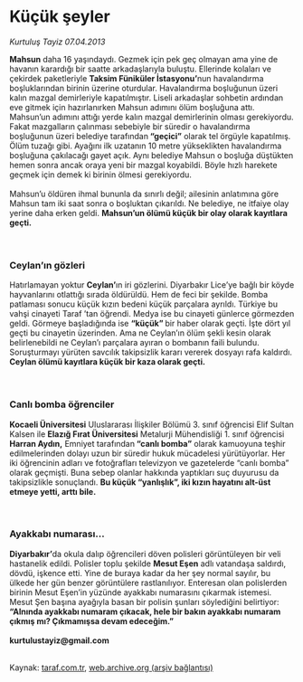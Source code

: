 # Küçük şeyler

*Kurtuluş Tayiz 07.04.2013*

<div class="yazi"><p><strong>Mahsun</strong> daha 16 yaşındaydı. Gezmek için pek geç olmayan ama yine de havanın karardığı bir saatte arkadaşlarıyla buluştu. Ellerinde kolaları ve çekirdek paketleriyle <strong>Taksim Füniküler İstasyonu’</strong>nun havalandırma boşluklarından birinin üzerine oturdular. Havalandırma boşluğunun üzeri kalın mazgal demirleriyle kapatılmıştır. Liseli arkadaşlar sohbetin ardından eve gitmek için hazırlanırken Mahsun adımını ölüm boşluğuna attı. Mahsun’un adımını attığı yerde kalın mazgal demirlerinin olması gerekiyordu. Fakat mazgalların çalınması sebebiyle bir süredir o havalandırma boşluğunun üzeri belediye tarafından<strong> “geçici”</strong> olarak tel örgüyle kapatılmış. Ölüm tuzağı gibi. Ayağını ilk uzatanın 10 metre yükseklikten havalandırma boşluğuna çakılacağı gayet açık. Aynı belediye Mahsun o boşluğa düştükten hemen sonra ancak oraya yeni bir mazgal koyabildi. Böyle hızlı harekete geçmek için demek ki birinin ölmesi gerekiyordu.<br/><br/>Mahsun’u öldüren ihmal bununla da sınırlı değil; ailesinin anlatımına göre Mahsun tam iki saat sonra o boşluktan çıkarıldı. Ne belediye, ne itfaiye olay yerine daha erken geldi. <strong>Mahsun’un ölümü küçük bir olay olarak kayıtlara geçti.<br/><br/><br/></strong></p>
<h3>Ceylan’ın gözleri</h3>
<p>Hatırlamayan yoktur <strong>Ceylan’</strong>ın iri gözlerini. Diyarbakır Lice’ye bağlı bir köyde hayvanlarını otlattığı sırada öldürüldü. Hem de feci bir şekilde. Bomba patlaması sonucu küçük kızın bedeni küçük parçalara ayrıldı. Türkiye bu vahşi cinayeti Taraf ’tan öğrendi. Medya ise bu cinayeti günlerce görmezden geldi. Görmeye başladığında ise <strong>“küçük” </strong>bir haber olarak geçti. İşte dört yıl geçti bu cinayetin üzerinden. Ama ne Ceylan’ın ölüm şekli kesin olarak belirlenebildi ne Ceylan’ı parçalara ayıran o bombanın faili bulundu. Soruşturmayı yürüten savcılık takipsizlik kararı vererek dosyayı rafa kaldırdı. <strong>Ceylan ölümü kayıtlara küçük bir kaza olarak geçti.<br/><br/><br/></strong></p>
<h3>Canlı bomba öğrenciler</h3>
<p><strong>Kocaeli Üniversitesi</strong> Uluslararası İlişkiler Bölümü 3. sınıf öğrencisi Elif Sultan Kalsen ile <strong>Elazığ Fırat Üniversitesi</strong> Metalurji Mühendisliği 1. sınıf öğrencisi <strong>Harran Aydın,</strong> Emniyet tarafından<strong> “canlı bomba”</strong> olarak kamuoyuna teşhir edilmelerinden dolayı uzun bir süredir hukuk mücadelesi yürütüyorlar. Her iki öğrencinin adları ve fotoğrafları televizyon ve gazetelerde “canlı bomba” olarak geçmişti. Buna sebep olanlar hakkında yaptıkları suç duyurusu da takipsizlikle sonuçlandı. <strong>Bu küçük “yanlışlık”, iki kızın hayatını alt-üst etmeye yetti, arttı bile.<br/><br/><br/></strong></p>
<h3>Ayakkabı numarası...</h3>
<p><strong>Diyarbakır’</strong>da okula dalıp öğrencileri döven polisleri görüntüleyen bir veli hastanelik edildi. Polisler toplu şekilde <strong>Mesut Eşen</strong> adlı vatandaşa saldırdı, dövdü, işkence etti. Yine de buraya kadar da her şey normal sayılır, bu ülkede her gün benzer görüntülere rastlanılıyor. Enteresan olan polislerden birinin Mesut Eşen’in yüzünde ayakkabı numarasını çıkarmak istemesi. Mesut Şen başına ayağıyla basan bir polisin şunları söylediğini belirtiyor: <strong>“Alnında ayakkabı numaram çıkacak, hele bir bakın ayakkabı numaram çıkmış mı? Çıkmamışsa devam edeceğim.”<br/><br/></strong><strong>kurtulustayiz@gmail.com<br/></strong><br/></p>
</div>

Kaynak: [taraf.com.tr](http://www.taraf.com.tr/kurtulus-tayiz/makale-kucuk-seyler-2.htm), [web.archive.org (arşiv bağlantısı)](http://web.archive.org/web/20131107142115/http://www.taraf.com.tr/kurtulus-tayiz/makale-kucuk-seyler-2.htm)
